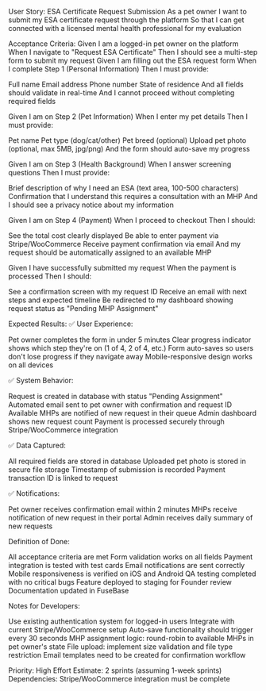 User Story: ESA Certificate Request Submission
As a pet owner
I want to submit my ESA certificate request through the platform
So that I can get connected with a licensed mental health professional for my evaluation

Acceptance Criteria:
Given I am a logged-in pet owner on the platform
When I navigate to "Request ESA Certificate"
Then I should see a multi-step form to submit my request
Given I am filling out the ESA request form
When I complete Step 1 (Personal Information)
Then I must provide:

Full name
Email address
Phone number
State of residence
And all fields should validate in real-time
And I cannot proceed without completing required fields

Given I am on Step 2 (Pet Information)
When I enter my pet details
Then I must provide:

Pet name
Pet type (dog/cat/other)
Pet breed (optional)
Upload pet photo (optional, max 5MB, jpg/png)
And the form should auto-save my progress

Given I am on Step 3 (Health Background)
When I answer screening questions
Then I must provide:

Brief description of why I need an ESA (text area, 100-500 characters)
Confirmation that I understand this requires a consultation with an MHP
And I should see a privacy notice about my information

Given I am on Step 4 (Payment)
When I proceed to checkout
Then I should:

See the total cost clearly displayed
Be able to enter payment via Stripe/WooCommerce
Receive payment confirmation via email
And my request should be automatically assigned to an available MHP

Given I have successfully submitted my request
When the payment is processed
Then I should:

See a confirmation screen with my request ID
Receive an email with next steps and expected timeline
Be redirected to my dashboard showing request status as "Pending MHP Assignment"


Expected Results:
✅ User Experience:

Pet owner completes the form in under 5 minutes
Clear progress indicator shows which step they're on (1 of 4, 2 of 4, etc.)
Form auto-saves so users don't lose progress if they navigate away
Mobile-responsive design works on all devices

✅ System Behavior:

Request is created in database with status "Pending Assignment"
Automated email sent to pet owner with confirmation and request ID
Available MHPs are notified of new request in their queue
Admin dashboard shows new request count
Payment is processed securely through Stripe/WooCommerce integration

✅ Data Captured:

All required fields are stored in database
Uploaded pet photo is stored in secure file storage
Timestamp of submission is recorded
Payment transaction ID is linked to request

✅ Notifications:

Pet owner receives confirmation email within 2 minutes
MHPs receive notification of new request in their portal
Admin receives daily summary of new requests


Definition of Done:

 All acceptance criteria are met
 Form validation works on all fields
 Payment integration is tested with test cards
 Email notifications are sent correctly
 Mobile responsiveness is verified on iOS and Android
 QA testing completed with no critical bugs
 Feature deployed to staging for Founder review
 Documentation updated in FuseBase


Notes for Developers:

Use existing authentication system for logged-in users
Integrate with current Stripe/WooCommerce setup
Auto-save functionality should trigger every 30 seconds
MHP assignment logic: round-robin to available MHPs in pet owner's state
File upload: implement size validation and file type restriction
Email templates need to be created for confirmation workflow


Priority: High
Effort Estimate: 2 sprints (assuming 1-week sprints)
Dependencies: Stripe/WooCommerce integration must be complete
